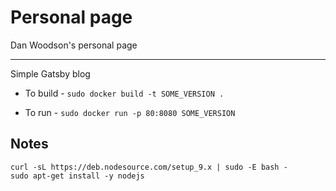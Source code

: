 # Personal page

Dan Woodson's personal page

---

Simple Gatsby blog

- To build - `sudo docker build -t SOME_VERSION .`

- To run - `sudo docker run -p 80:8080 SOME_VERSION`

## Notes

```
curl -sL https://deb.nodesource.com/setup_9.x | sudo -E bash -
sudo apt-get install -y nodejs
```
